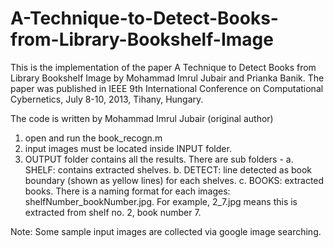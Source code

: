 # A-Technique-to-Detect-Books-from-Library-Bookshelf-Image

This is the implementation of the paper A Technique to Detect Books from Library Bookshelf Image
by Mohammad Imrul Jubair and Prianka Banik. The paper was published in IEEE 9th International Conference on Computational Cybernetics, July 8-10, 2013, Tihany, Hungary.

The code is written by Mohammad Imrul Jubair (original author)

1. open and run the book_recogn.m
2. input images must be located inside INPUT folder.
3. OUTPUT folder contains all the results. There are sub folders - 
	a. SHELF: contains extracted shelves.
	b. DETECT: line detected as book boundary (shown as yellow lines) for each shelves.
	c. BOOKS: extracted books. There is a naming format for each images: shelfNumber_bookNumber.jpg. For example, 2_7.jpg means this is extracted from shelf no. 2, book number 7.

Note: Some sample input images are collected via google image searching.
